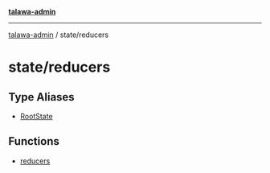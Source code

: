 [**talawa-admin**](../../README.md)

***

[talawa-admin](../../modules.md) / state/reducers

# state/reducers

## Type Aliases

- [RootState](type-aliases/RootState.md)

## Functions

- [reducers](functions/reducers.md)
